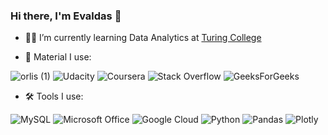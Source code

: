 ### Hi there, I'm Evaldas 👋

- :man_student: I’m currently learning Data Analytics at [Turing College](https://www.turingcollege.com/data-analytics)

- :book: Material I use: 

![orlis (1)](https://user-images.githubusercontent.com/97896519/188876399-cdf65fef-748d-4b39-bd1e-cccc144a7981.png) ![Udacity](https://img.shields.io/badge/Udacity-grey?style=for-the-badge&logo=udacity&logoColor=15B8E6) ![Coursera](https://img.shields.io/badge/Coursera-%230056D2.svg?style=for-the-badge&logo=Coursera&logoColor=white) ![Stack Overflow](https://img.shields.io/badge/-Stackoverflow-FE7A16?style=for-the-badge&logo=stack-overflow&logoColor=white) ![GeeksForGeeks](https://img.shields.io/badge/GeeksforGeeks-gray?style=for-the-badge&logo=geeksforgeeks&logoColor=35914c) 

- :hammer_and_wrench: Tools I use:  

![MySQL](https://img.shields.io/badge/mysql-%2300f.svg?style=for-the-badge&logo=mysql&logoColor=white) ![Microsoft Office](https://img.shields.io/badge/Microsoft_Office-D83B01?style=for-the-badge&logo=microsoft-office&logoColor=white) ![Google Cloud](https://img.shields.io/badge/GoogleCloud-%234285F4.svg?style=for-the-badge&logo=google-cloud&logoColor=white) ![Python](https://img.shields.io/badge/python-3670A0?style=for-the-badge&logo=python&logoColor=ffdd54) ![Pandas](https://img.shields.io/badge/pandas-%23150458.svg?style=for-the-badge&logo=pandas&logoColor=white) ![Plotly](https://img.shields.io/badge/Plotly-%233F4F75.svg?style=for-the-badge&logo=plotly&logoColor=white)




<!--
**evaldaskov/evaldaskov** is a ✨ _special_ ✨ repository because its `README.md` (this file) appears on your GitHub profile.

Here are some ideas to get you started:

- 🔭 I’m currently working on ...
- 🌱 I’m currently learning ...
- 👯 I’m looking to collaborate on ...
- 🤔 I’m looking for help with ...
- 💬 Ask me about ...
- 📫 How to reach me: ...
- 😄 Pronouns: ...
- ⚡ Fun fact: ...
-->
